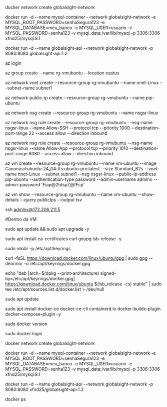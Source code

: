 docker network create globalsight-network 

docker run -d --name mysql-container --network globalsight-network -e MYSQL_ROOT_PASSWORD=senhaSegura123 -e MYSQL_DATABASE=meu_banco -e MYSQL_USER=usuario -e MYSQL_PASSWORD=senha123 -v mysql_data:/var/lib/mysql -p 3306:3306 xfnd25/mysql:8.1

docker run -d --name globalsight-api --network globalsight-network -p 8080:8080 globalsight-api:1.2

az login

az group create --name rg-vmubuntu --location eastus

az network vnet create --resource-group rg-vmubuntu --name nnet-Linux --subnet-name subnet1

az network public-ip create --resource-group rg-vmubuntu --name pip-ubuntu

az network nsg create --resource-group rg-vmubuntu --name nsgsr-linux

az network nsg rule create --resource-group rg-vmubuntu --nsg-name nsgsr-linux --name Allow-SSH --protocol tcp --priority 1000 --destination-port-range 22 --access allow --direction inbound

az network nsg rule create --resource-group rg-vmubuntu --nsg-name nsgsr-linux --name Allow-App --protocol tcp --priority 1010 --destination-port-range 8080 --access allow --direction inbound

az vm create --resource-group rg-vmubuntu --name vm-ubuntu --image Canonical:ubuntu-24_04-lts:ubuntu-pro:latest --size Standard_B2s --vnet-name nnet-Linux --subnet subnet1 --nsg nsgsr-linux --public-ip-address pip-ubuntu --authentication-type password --admin-username admlnx --admin-password 'Fiap@2tdspZ@fFcp'

az vm show --resource-group rg-vmubuntu --name vm-ubuntu --show-details --query publicIps --output tsv

ssh admlnx@172.206.211.5

#Dentro da VM

sudo apt update && sudo apt upgrade -y

sudo apt install ca-certificates curl gnupg lsb-release -y

sudo mkdir -p /etc/apt/keyrings

curl -fsSL https://download.docker.com/linux/ubuntu/gpg | sudo gpg --dearmor -o /etc/apt/keyrings/docker.gpg

echo
"deb [arch=$(dpkg --print-architecture) signed-by=/etc/apt/keyrings/docker.gpg]
https://download.docker.com/linux/ubuntu $(lsb_release -cs) stable" |
sudo tee /etc/apt/sources.list.d/docker.list > /dev/null

sudo apt update

sudo apt install docker-ce docker-ce-cli containerd.io docker-buildx-plugin docker-compose-plugin -y

sudo docker version

sudo docker login

docker network create globalsight-network 

docker run -d --name mysql-container --network globalsight-network -e MYSQL_ROOT_PASSWORD=senhaSegura123 -e MYSQL_DATABASE=meu_banco -e MYSQL_USER=usuario -e MYSQL_PASSWORD=senha123 -v mysql_data:/var/lib/mysql -p 3306:3306 xfnd25/mysql:8.1

docker run -d --name globalsight-api --network globalsight-network -p 8080:8080 xfnd25/globalsight-api:1.2

docker ps


